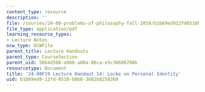 ```yaml
---
content_type: resource
description: ''
file: /courses/24-00-problems-of-philosophy-fall-2019/b1b69ed912fd0510b0b03662b8258369_MIT24_00F19_lecturehandout14.pdf
file_type: application/pdf
learning_resource_types:
- Lecture Notes
ocw_type: OCWFile
parent_title: Lecture Handouts
parent_type: CourseSection
parent_uid: 5664d568-a968-a00a-86ca-e5c36608708b
resourcetype: Document
title: '24.00F19 Lecture Handout 14: Locke on Personal Identity'
uid: b1b69ed9-12fd-0510-b0b0-3662b8258369
---
```

